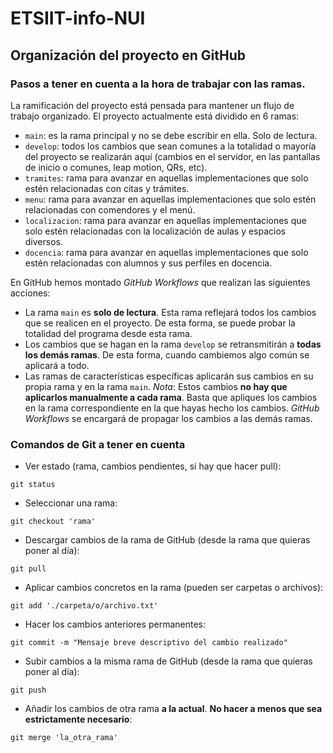 # ETSIIT-info-NUI
## Organización del proyecto en GitHub
### Pasos a tener en cuenta a la hora de trabajar con las ramas.

La ramificación del proyecto está pensada para mantener un flujo de trabajo organizado. 
El proyecto actualmente está dividido en 6 ramas:

 - `main`: es la rama principal y no se debe escribir en ella. Solo de lectura.
 - `develop`: todos los cambios que sean comunes a la totalidad o mayoría del proyecto se realizarán aquí (cambios en el servidor, en las pantallas de inicio o comunes, leap motion, QRs, etc).
 - `tramites`: rama para avanzar en aquellas implementaciones que solo estén relacionadas con citas y trámites.
 - `menu`: rama para avanzar en aquellas implementaciones que solo estén relacionadas con comendores y el menú.
 - `localizacion`: rama para avanzar en aquellas implementaciones que solo estén relacionadas con la localización de aulas y espacios diversos.
 - `docencia`: rama para avanzar en aquellas implementaciones que solo estén relacionadas con alumnos y sus perfiles en docencia.

En GitHub hemos montado *GitHub Workflows* que realizan las siguientes acciones:

 - La rama `main` es **solo de lectura**. Esta rama reflejará todos los cambios que se realicen en el proyecto. De esta forma, se puede probar la totalidad del programa desde esta rama.
 - Los cambios que se hagan en la rama `develop` se retransmitirán a **todas los demás ramas**. De esta forma, cuando cambiemos algo común se aplicará a todo.
 - Las ramas de características específicas aplicarán sus cambios en su propia rama y en la rama `main`. 
*Nota*: Estos cambios **no hay que aplicarlos manualmente a cada rama**. Basta que apliques los cambios en la rama correspondiente en la que hayas hecho los cambios. *GitHub Workflows* se encargará de propagar los cambios a las demás ramas.

### Comandos de Git a tener en cuenta

 - Ver estado (rama, cambios pendientes, si hay que hacer pull):
```shell
git status
```
 - Seleccionar una rama:
```shell
git checkout 'rama'
```
 - Descargar cambios de la rama de GitHub (desde la rama que quieras poner al día):
```shell
git pull
```
 - Aplicar cambios concretos en la rama (pueden ser carpetas o archivos):
```shell
git add './carpeta/o/archivo.txt'
```
 - Hacer los cambios anteriores permanentes:
```shell
git commit -m "Mensaje breve descriptivo del cambio realizado"
```
 - Subir cambios a la misma rama de GitHub (desde la rama que quieras poner al día):
```shell
git push
```
 - Añadir los cambios de otra rama **a la actual**. **No hacer a menos que sea estrictamente necesario**:
```shell
git merge 'la_otra_rama'
```
